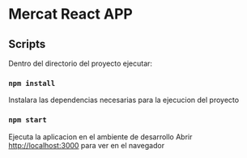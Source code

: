 # Mercat React APP


## Scripts

Dentro del directorio del proyecto ejecutar:

### `npm install`

Instalara las dependencias necesarias para la ejecucion del proyecto

### `npm start`

Ejecuta la aplicacion en el ambiente de desarrollo
Abrir [http://localhost:3000](http://localhost:3000) para ver en el navegador



